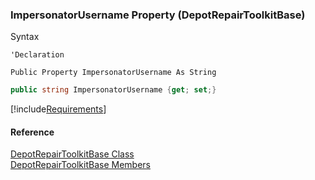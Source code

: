 ﻿### ImpersonatorUsername Property (DepotRepairToolkitBase)

Syntax

```vbnet
'Declaration

Public Property ImpersonatorUsername As String
```

```csharp
public string ImpersonatorUsername {get; set;}
```

[!include[Requirements](../partials/requirements.md)]

#### Reference

[DepotRepairToolkitBase Class](FChoice.Toolkits.Clarify~FChoice.Toolkits.Clarify.DepotRepair.DepotRepairToolkitBase.md)  
[DepotRepairToolkitBase Members](FChoice.Toolkits.Clarify~FChoice.Toolkits.Clarify.DepotRepair.DepotRepairToolkitBase_members.md)